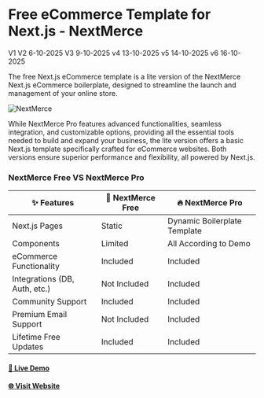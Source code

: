 # Free eCommerce Template for Next.js - NextMerce

V1
V2 6-10-2025
V3 9-10-2025
v4 13-10-2025
v5 14-10-2025
v6 16-10-2025

The free Next.js eCommerce template is a lite version of the NextMerce Next.js eCommerce boilerplate, designed to streamline the launch and management of your online store.

![NextMerce](https://github.com/user-attachments/assets/57155689-a756-4222-8af7-134e556acae2)

While NextMerce Pro features advanced functionalities, seamless integration, and customizable options, providing all the essential tools needed to build and expand your business, the lite version offers a basic Next.js template specifically crafted for eCommerce websites. Both versions ensure superior performance and flexibility, all powered by Next.js.

### NextMerce Free VS NextMerce Pro

| ✨ Features                   | 🎁 NextMerce Free | 🔥 NextMerce Pro             |
| ----------------------------- | ----------------- | ---------------------------- |
| Next.js Pages                 | Static            | Dynamic Boilerplate Template |
| Components                    | Limited           | All According to Demo        |
| eCommerce Functionality       | Included          | Included                     |
| Integrations (DB, Auth, etc.) | Not Included      | Included                     |
| Community Support             | Included          | Included                     |
| Premium Email Support         | Not Included      | Included                     |
| Lifetime Free Updates         | Included          | Included                     |

#### [🚀 Live Demo](https://demo.nextmerce.com/)

#### [🌐 Visit Website](https://nextmerce.com/)
